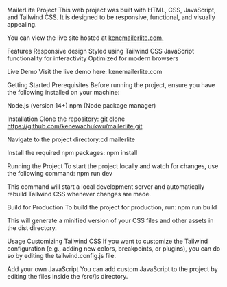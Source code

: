 MailerLite Project
This web project was built with HTML, CSS, JavaScript, and Tailwind CSS. 
It is designed to be responsive, functional, and visually appealing.

You can view the live site hosted at
[kenemailerlite.com.](https://kenemailerlite.netlify.app/)

Features
Responsive design
Styled using Tailwind CSS
JavaScript functionality for interactivity
Optimized for modern browsers


Live Demo
Visit the live demo here: kenemailerlite.com



Getting Started
Prerequisites
Before running the project, ensure you have the following installed on your machine:

Node.js (version 14+)
npm (Node package manager)

Installation
Clone the repository: git clone https://github.com/kenewachukwu/mailerlite.git

Navigate to the project directory:cd mailerlite

Install the required npm packages: npm install


Running the Project
To start the project locally and watch for changes, use the following command: npm run dev

This command will start a local development server and automatically rebuild Tailwind CSS whenever changes are made.


Build for Production
To build the project for production, run: npm run build

This will generate a minified version of your CSS files and other assets in the dist directory.


Usage
Customizing Tailwind CSS
If you want to customize the Tailwind configuration (e.g., adding new colors, breakpoints, or plugins), you can do so by editing the tailwind.config.js file.

Add your own JavaScript
You can add custom JavaScript to the project by editing the files inside the /src/js directory.



